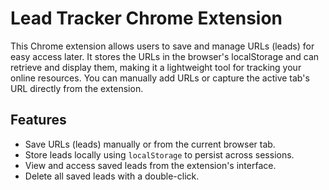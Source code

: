 # Lead Tracker Chrome Extension

This Chrome extension allows users to save and manage URLs (leads) for easy access later. It stores the URLs in the browser's localStorage and can retrieve and display them, making it a lightweight tool for tracking your online resources. You can manually add URLs or capture the active tab's URL directly from the extension. 

## Features
- Save URLs (leads) manually or from the current browser tab.
- Store leads locally using `localStorage` to persist across sessions.
- View and access saved leads from the extension's interface.
- Delete all saved leads with a double-click.